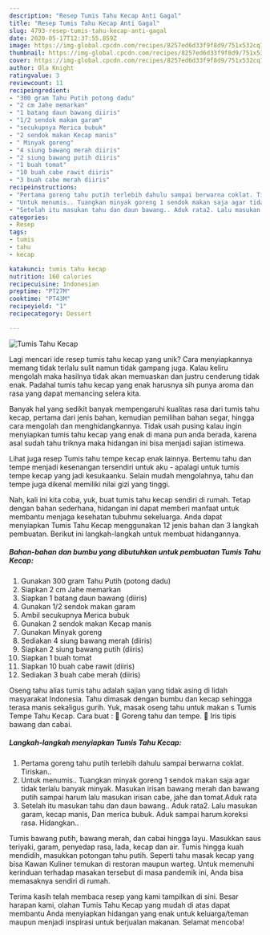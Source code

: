 ```yaml
---
description: "Resep Tumis Tahu Kecap Anti Gagal"
title: "Resep Tumis Tahu Kecap Anti Gagal"
slug: 4793-resep-tumis-tahu-kecap-anti-gagal
date: 2020-05-17T12:37:55.859Z
image: https://img-global.cpcdn.com/recipes/8257ed6d33f9f8d9/751x532cq70/tumis-tahu-kecap-foto-resep-utama.jpg
thumbnail: https://img-global.cpcdn.com/recipes/8257ed6d33f9f8d9/751x532cq70/tumis-tahu-kecap-foto-resep-utama.jpg
cover: https://img-global.cpcdn.com/recipes/8257ed6d33f9f8d9/751x532cq70/tumis-tahu-kecap-foto-resep-utama.jpg
author: Ola Knight
ratingvalue: 3
reviewcount: 11
recipeingredient:
- "300 gram Tahu Putih potong dadu"
- "2 cm Jahe memarkan"
- "1 batang daun bawang diiris"
- "1/2 sendok makan garam"
- "secukupnya Merica bubuk"
- "2 sendok makan Kecap manis"
- " Minyak goreng"
- "4 siung bawang merah diiris"
- "2 siung bawang putih diiris"
- "1 buah tomat"
- "10 buah cabe rawit diiris"
- "3 buah cabe merah diiris"
recipeinstructions:
- "Pertama goreng tahu putih terlebih dahulu sampai berwarna coklat. Tiriskan.."
- "Untuk menumis.. Tuangkan minyak goreng 1 sendok makan saja agar tidak terlalu banyak minyak. Masukan irisan bawang merah dan bawang putih sampai harum lalu masukan irisan cabe, jahe dan tomat.Aduk rata"
- "Setelah itu masukan tahu dan daun bawang.. Aduk rata2. Lalu masukan garam, kecap manis, Dan merica bubuk. Aduk sampai harum.koreksi rasa. Hidangkan.."
categories:
- Resep
tags:
- tumis
- tahu
- kecap

katakunci: tumis tahu kecap 
nutrition: 160 calories
recipecuisine: Indonesian
preptime: "PT27M"
cooktime: "PT43M"
recipeyield: "1"
recipecategory: Dessert

---
```



![Tumis Tahu Kecap](https://img-global.cpcdn.com/recipes/8257ed6d33f9f8d9/751x532cq70/tumis-tahu-kecap-foto-resep-utama.jpg)

Lagi mencari ide resep tumis tahu kecap yang unik? Cara menyiapkannya memang tidak terlalu sulit namun tidak gampang juga. Kalau keliru mengolah maka hasilnya tidak akan memuaskan dan justru cenderung tidak enak. Padahal tumis tahu kecap yang enak harusnya sih punya aroma dan rasa yang dapat memancing selera kita.

Banyak hal yang sedikit banyak mempengaruhi kualitas rasa dari tumis tahu kecap, pertama dari jenis bahan, kemudian pemilihan bahan segar, hingga cara mengolah dan menghidangkannya. Tidak usah pusing kalau ingin menyiapkan tumis tahu kecap yang enak di mana pun anda berada, karena asal sudah tahu triknya maka hidangan ini bisa menjadi sajian istimewa.

Lihat juga resep Tumis tahu tempe kecap enak lainnya. Bertemu tahu dan tempe menjadi kesenangan tersendiri untuk aku - apalagi untuk tumis tempe kecap yang jadi kesukaanku. Selain mudah mengolahnya, tahu dan tempe juga dikenal memiliki nilai gizi yang tinggi.


Nah, kali ini kita coba, yuk, buat tumis tahu kecap sendiri di rumah. Tetap dengan bahan sederhana, hidangan ini dapat memberi manfaat untuk membantu menjaga kesehatan tubuhmu sekeluarga. Anda dapat menyiapkan Tumis Tahu Kecap menggunakan 12 jenis bahan dan 3 langkah pembuatan. Berikut ini langkah-langkah untuk membuat hidangannya.

<!--inarticleads1-->

##### Bahan-bahan dan bumbu yang dibutuhkan untuk pembuatan Tumis Tahu Kecap:

1. Gunakan 300 gram Tahu Putih (potong dadu)
1. Siapkan 2 cm Jahe memarkan
1. Siapkan 1 batang daun bawang (diiris)
1. Gunakan 1/2 sendok makan garam
1. Ambil secukupnya Merica bubuk
1. Gunakan 2 sendok makan Kecap manis
1. Gunakan  Minyak goreng
1. Sediakan 4 siung bawang merah (diiris)
1. Siapkan 2 siung bawang putih (diiris)
1. Siapkan 1 buah tomat
1. Siapkan 10 buah cabe rawit (diiris)
1. Sediakan 3 buah cabe merah (diiris)


Oseng tahu alias tumis tahu adalah sajian yang tidak asing di lidah masyarakat Indonesia. Tahu dimasak dengan bumbu dan kecap sehingga terasa manis sekaligus gurih. Yuk, masak oseng tahu untuk makan s Tumis Tempe Tahu Kecap. Cara buat : 🥘 Goreng tahu dan tempe. 🥘 Iris tipis bawang dan cabai. 

<!--inarticleads2-->

##### Langkah-langkah menyiapkan Tumis Tahu Kecap:

1. Pertama goreng tahu putih terlebih dahulu sampai berwarna coklat. Tiriskan..
1. Untuk menumis.. Tuangkan minyak goreng 1 sendok makan saja agar tidak terlalu banyak minyak. Masukan irisan bawang merah dan bawang putih sampai harum lalu masukan irisan cabe, jahe dan tomat.Aduk rata
1. Setelah itu masukan tahu dan daun bawang.. Aduk rata2. Lalu masukan garam, kecap manis, Dan merica bubuk. Aduk sampai harum.koreksi rasa. Hidangkan..


Tumis bawang putih, bawang merah, dan cabai hingga layu. Masukkan saus teriyaki, garam, penyedap rasa, lada, kecap dan air. Tumis hingga kuah mendidih, masukkan potongan tahu putih. Seperti tahu masak kecap yang bisa Kawan Kuliner temukan di restoran maupun warteg. Untuk memenuhi kerinduan terhadap masakan tersebut di masa pandemik ini, Anda bisa memasaknya sendiri di rumah. 

Terima kasih telah membaca resep yang kami tampilkan di sini. Besar harapan kami, olahan Tumis Tahu Kecap yang mudah di atas dapat membantu Anda menyiapkan hidangan yang enak untuk keluarga/teman maupun menjadi inspirasi untuk berjualan makanan. Selamat mencoba!
